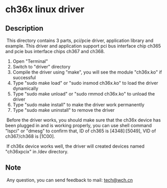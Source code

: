 # ch36x linux driver

## Description

​	This directory contains 3 parts, pci/pcie driver, application library and  example. This driver and application support pci bus interface chip ch365 and pcie bus interface chips ch367 and ch368.

1. Open "Terminal"
2. Switch to "driver" directory
3. Compile the driver using "make", you will see the module "ch36x.ko" if successful
4. Type "sudo make load" or "sudo insmod ch36x.ko" to load the driver dynamically
5. Type "sudo make unload" or "sudo rmmod ch36x.ko" to unload the driver
6. Type "sudo make install" to make the driver work permanently
7. Type "sudo make uninstall" to remove the driver

​	Before the driver works, you should make sure that the ch36x device has been plugged in and is working properly, you can use shell command "lspci" or "dmesg" to confirm that, ID of ch365 is [4348]:[5049], VID of ch367/ch368 is [1C00].

​	If ch36x device works well, the driver will created devices named "ch36xpcix" in /dev directory.

## Note

​	Any question, you can send feedback to mail: tech@wch.cn
